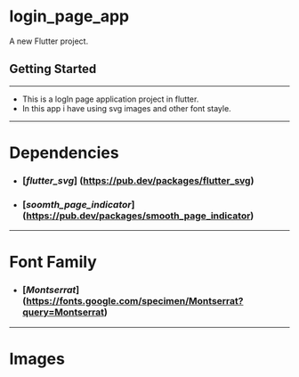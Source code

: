 # login_page_app

A new Flutter project.

## Getting Started
---
* This is a logIn page application project in flutter.
* In this app i have using svg images and other font stayle.
---
# Dependencies
* ### [_flutter_svg_] (https://pub.dev/packages/flutter_svg)
* ### [_soomth_page_indicator_] (https://pub.dev/packages/smooth_page_indicator)
---
# Font Family
* ### [_Montserrat_] (https://fonts.google.com/specimen/Montserrat?query=Montserrat)
---
# Images

